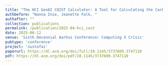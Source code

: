 ```yaml
---
title: "The HCI GenAI CO2ST Calculator: A Tool for Calculating the Carbon Footprint of Generative AI Use in Human-Computer Interaction Research"
authbefore: "Nanna Inie, Jeanette Falk, " 
authafter: ""
collection: publications
permalink: /publication/2025-04-hci_cost
date: 2025-06-12
venue: 'Sixth Decennial Aarhus Conference: Computing X Crisis'
pubtype: 'conference'
project: 'sustofai'
paperurl: https://dl.acm.org/doi/full/10.1145/3737609.3747110
pdf: https://dl.acm.org/doi/pdf/10.1145/3737609.3747110
---
```

